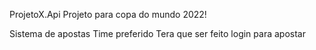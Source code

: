 ProjetoX.Api
Projeto para copa do mundo 2022!

Sistema de apostas
Time preferido
Tera que ser feito login para apostar

